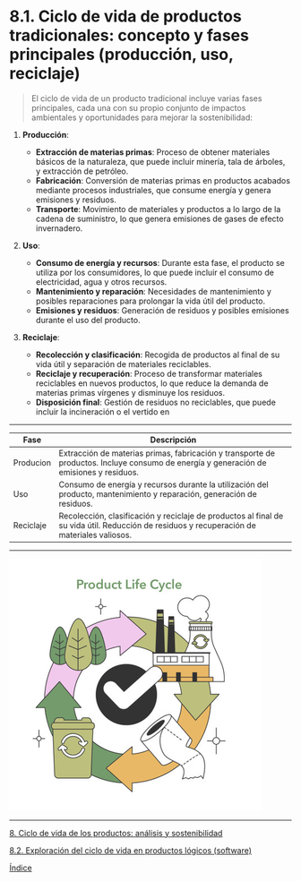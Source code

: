 # 8.1. Ciclo de vida de productos tradicionales: concepto y fases principales (producción, uso, reciclaje)

> El ciclo de vida de un producto tradicional incluye varias fases principales, cada una con su propio conjunto de impactos ambientales y oportunidades para mejorar la sostenibilidad:

1. **Producción**:
    - **Extracción de materias primas**: Proceso de obtener materiales básicos de la naturaleza, que puede incluir minería, tala de árboles, y extracción de petróleo.
    - **Fabricación**: Conversión de materias primas en productos acabados mediante procesos industriales, que consume energía y genera emisiones y residuos.
    - **Transporte**: Movimiento de materiales y productos a lo largo de la cadena de suministro, lo que genera emisiones de gases de efecto invernadero.

2. **Uso**:
    - **Consumo de energía y recursos**: Durante esta fase, el producto se utiliza por los consumidores, lo que puede incluir el consumo de electricidad, agua y otros recursos.
    - **Mantenimiento y reparación**: Necesidades de mantenimiento y posibles reparaciones para prolongar la vida útil del producto.
    - **Emisiones y residuos**: Generación de residuos y posibles emisiones durante el uso del producto.

3. **Reciclaje**:
    - **Recolección y clasificación**: Recogida de productos al final de su vida útil y separación de materiales reciclables.
    - **Reciclaje y recuperación**: Proceso de transformar materiales reciclables en nuevos productos, lo que reduce la demanda de materias primas vírgenes y disminuye los residuos.
    - **Disposición final**: Gestión de residuos no reciclables, que puede incluir la incineración o el vertido en 

---

| **Fase**          | **Descripción**                                                                                               |
|-------------------|---------------------------------------------------------------------------------------------------------------|
| Producion         | Extracción de materias primas, fabricación y transporte de productos. Incluye consumo de energía y generación de emisiones y residuos.                                        |
| Uso               | Consumo de energía y recursos durante la utilización del producto, mantenimiento y reparación, generación de residuos.|
| Reciclaje         | Recolección, clasificación y reciclaje de productos al final de su vida útil. Reducción de residuos y recuperación de materiales valiosos.

---
![Productos tradicionales](/img_pisa3_3_Velazquez/ciclo_vida.jpg)

---

[8. Ciclo de vida de los productos: análisis y sostenibilidad](8_ciclo_de_vida_Velazquez.md)

[8.2. Exploración del ciclo de vida en productos lógicos (software)](8.2_productos_logicos_Velazquez.md)

[Índice](../indice_pisa3_3_Velazquez.md)